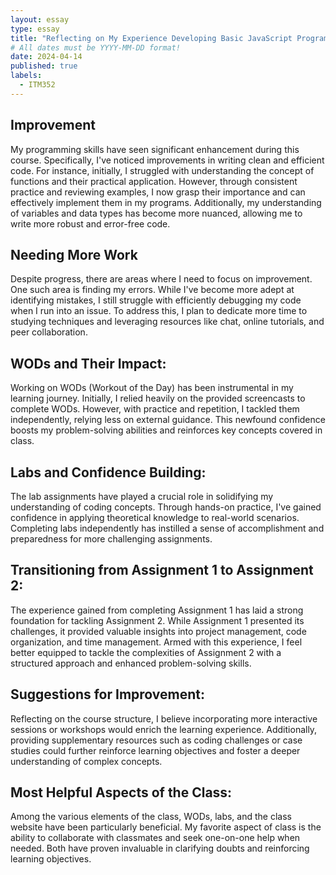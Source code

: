 ```yaml
---
layout: essay
type: essay
title: "Reflecting on My Experience Developing Basic JavaScript Programs"
# All dates must be YYYY-MM-DD format!
date: 2024-04-14
published: true
labels:
  - ITM352
---
```


## Improvement

My programming skills have seen significant enhancement during this course. Specifically, I've noticed improvements in writing clean and efficient code. For instance, initially, I struggled with understanding the concept of functions and their practical application. However, through consistent practice and reviewing examples, I now grasp their importance and can effectively implement them in my programs. Additionally, my understanding of variables and data types has become more nuanced, allowing me to write more robust and error-free code.

## Needing More Work

Despite progress, there are areas where I need to focus on improvement. One such area is finding my errors. While I've become more adept at identifying mistakes, I still struggle with efficiently debugging my code when I run into an issue. To address this, I plan to dedicate more time to studying techniques and leveraging resources like chat, online tutorials, and peer collaboration.

## WODs and Their Impact:

Working on WODs (Workout of the Day) has been instrumental in my learning journey. Initially, I relied heavily on the provided screencasts to complete WODs. However, with practice and repetition, I tackled them independently, relying less on external guidance. This newfound confidence boosts my problem-solving abilities and reinforces key concepts covered in class.

## Labs and Confidence Building:

The lab assignments have played a crucial role in solidifying my understanding of coding concepts. Through hands-on practice, I've gained confidence in applying theoretical knowledge to real-world scenarios. Completing labs independently has instilled a sense of accomplishment and preparedness for more challenging assignments.

## Transitioning from Assignment 1 to Assignment 2:
The experience gained from completing Assignment 1 has laid a strong foundation for tackling Assignment 2. While Assignment 1 presented its challenges, it provided valuable insights into project management, code organization, and time management. Armed with this experience, I feel better equipped to tackle the complexities of Assignment 2 with a structured approach and enhanced problem-solving skills.

## Suggestions for Improvement:
Reflecting on the course structure, I believe incorporating more interactive sessions or workshops would enrich the learning experience. Additionally, providing supplementary resources such as coding challenges or case studies could further reinforce learning objectives and foster a deeper understanding of complex concepts.

## Most Helpful Aspects of the Class:
Among the various elements of the class, WODs, labs, and the class website have been particularly beneficial. My favorite aspect of class is the ability to collaborate with classmates and seek one-on-one help when needed. Both have proven invaluable in clarifying doubts and reinforcing learning objectives.

